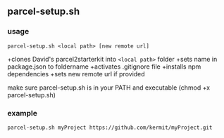 ## parcel-setup.sh

### usage

`parcel-setup.sh <local path> [new remote url]`

+clones David's parcel2starterkit into `<local path>` folder
+sets name in package.json to foldername
+activates .gitignore file
+installs npm dependencies
+sets new remote url if provided

make sure parcel-setup.sh is in your PATH and executable (chmod +x parcel-setup.sh)<br>

### example
`parcel-setup.sh myProject https://github.com/kermit/myProject.git`

